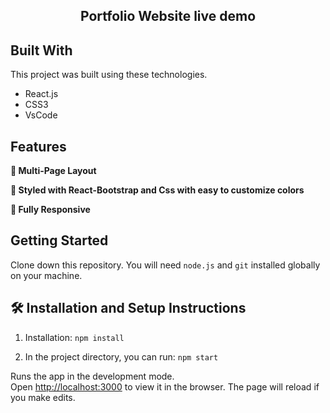 <h2 align="center">
  Portfolio Website live demo
  <!-- <a href="https://sunilyadavportfolio.netlify.app/" target="_blank">SunilyadavPortfolio</a> -->
</h2>
<!-- <div align="center">
  <img width="960" alt="image" src="https://user-images.githubusercontent.com/20383021/148535829-e697023d-cf9b-4873-b04c-ab33c465d085.png">
</div> -->

## Built With

<!-- My personal portfolio   <a href="https://sunilyadavportfolio.netlify.app/" target="_blank">https://sunilyadavportfolio.netlify.app/</a> and my  -->

This project was built using these technologies.

- React.js
- CSS3
- VsCode

## Features

**📖 Multi-Page Layout**

**🎨 Styled with React-Bootstrap and Css with easy to customize colors**

**📱 Fully Responsive**

## Getting Started

Clone down this repository. You will need `node.js` and `git` installed globally on your machine.

## 🛠 Installation and Setup Instructions

1. Installation: `npm install`

2. In the project directory, you can run: `npm start`

Runs the app in the development mode.\
Open [http://localhost:3000](http://localhost:3000) to view it in the browser.
The page will reload if you make edits.

